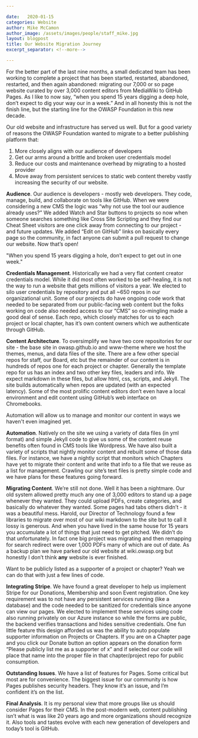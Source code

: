 ```yaml
---

date:   2020-01-15
categories: Website
author: Mike McCamon
author_image: /assets/images/people/staff_mike.jpg
layout: blogpost
title: Our Website Migration Journey
excerpt_separator: <!--more-->

---
```

For the better part of the last nine months, a small dedicated team has been working to complete a project that has been started, restarted, abandoned, restarted, and then again abandoned: migrating our 7,000 or so page website curated by over 3,000 content editors from MediaWiki to GitHub Pages. As I like to now say, “when you spend 15 years digging a deep hole, don’t expect to dig your way our in a week.” And in all honesty this is not the finish line, but the starting line for the OWASP Foundation in this new decade.<!--more-->

Our old website and infrastructure has served us well. But for a good variety of reasons the OWASP Foundation wanted to migrate to a better publishing platform that:
1. More closely aligns with our audience of developers
2. Get our arms around a brittle and broken user credentials model
3. Reduce our costs and maintenance overhead by migrating to a hosted provider
4. Move away from persistent services to static web content thereby vastly increasing the security of our website.

**Audience**. Our audience is developers - mostly web developers. They code, manage, build, and collaborate on tools like GitHub. When we were considering a new CMS the logic was “why not use the tool our audience already uses?”  We added Watch and Star buttons to projects so now when someone searches something like Cross Site Scripting and they find our Cheat Sheet visitors are one click away from connecting to our project - and future updates. We added “Edit on GitHub” links on basically every page so the community, in fact anyone can submit a pull request to change our website. Now that’s open!

<p class="callout-mono right">"When you spend 15 years digging a hole, don’t expect to get out in one week."</p>

**Credentials Management**. Historically we had a very flat content creator credentials model. While it did most often worked to be self-healing, it is not the way to run a website that gets millions of visitors a year.  We elected to silo user credentials by repository and put all ~650 repos in our organizational unit.  Some of our projects do have ongoing code work that needed to be separated from our public-facing web content but the folks working on code also needed access to our “CMS” so co-mingling made a good deal of sense. Each repo, which closely matches for us to each project or local chapter, has it’s own content owners which we authenticate through GitHub.

**Content Architecture**. To oversimplify we have two core repositories for our site - the base site in owasp.github.io and www-theme where we host the themes, menus, and data files of the site. There are a few other special repos for staff, our Board, etc but the remainder of our content is in hundreds of repos one for each project or chapter.  Generally the template repo for us has an index and two other key files, leaders and info.  We expect markdown in these files, but allow html, css, scripts, and Jekyll. The site builds automatically when repos are updated (with an expected latency). Some of the most prolific content editors don’t even have a local environment and edit content using GitHub’s web interface on Chromebooks.

<p class="callout-mono left">Automation will allow us to manage and monitor our content in ways we haven't even imagined yet.</p>

**Automation**. Natively on the site we using a variety of data files (in yml format) and simple Jekyll code to give us some of the content reuse benefits often found in CMS tools like Wordpress. We have also built a variety of scripts that nightly monitor content and rebuilt some of those data files.  For instance, we have a nightly script that monitors which Chapters have yet to migrate their content and write that info to a file that we reuse as a list for management. Crawling our site’s text files is pretty simple code and we have plans for these features going forward.

**Migrating Content**. We’re still not done. Well it has been a nightmare. Our old system allowed pretty much any one of 3,000 editors to stand up a page whenever they wanted. They could upload PDFs, create categories, and basically do whatever they wanted. Some pages had tabs others didn’t - it was a beautiful mess. Harold, our Director of Technology found a few libraries to migrate over most of our wiki markdown to the site but to call it lossy is generous. And when you have lived in the same house for 15 years you accumulate a lot of things that just need to get pitched. We didn’t do that unfortunately. In fact one big project was migrating and then remapping for search redirect were over 1,000 PDFs many of which are out of date. As a backup plan we have parked our old website at wiki.owasp.org but honestly I don’t think **any** website is ever finished.

<p class="callout-mono right">Want to be publicly listed as a supporter of a project or chapter? Yeah we can do that with just a few lines of code.</p>

**Integrating Stripe**. We have found a great developer to help us implement Stripe for our Donations, Membership and soon Event registration. One key requirement was to not have any persistent services running (like a database) and the code needed to be sanitized for credentials since anyone can view our pages. We elected to implement these services using code also running privately on our Azure instance so while the forms are public, the backend verifies transactions and hides sensitive credentials. One fun little feature this design afforded us was the ability to auto populate supporter information on Projects or Chapters. If you are on a Chapter page and you click our Donate button an option appears on the donation form “Please publicly list me as a supporter of x” and if selected our code will place that name into the proper file in that chapter/project repo for public consumption.

**Outstanding Issues**. We have a list of features for Pages. Some critical but most are for convenience. The biggest issue for our community is how Pages publishes security headers.  They know it’s an issue, and I’m confident it’s on the list.

**Final Analysis**. It is my personal view that more groups like us should consider Pages for their CMS. In the post-modern web, content publishing isn’t what is was like 20 years ago and more organizations should recognize it. Also tools and tastes evolve with each new generation of developers and today’s tool is GitHub.
